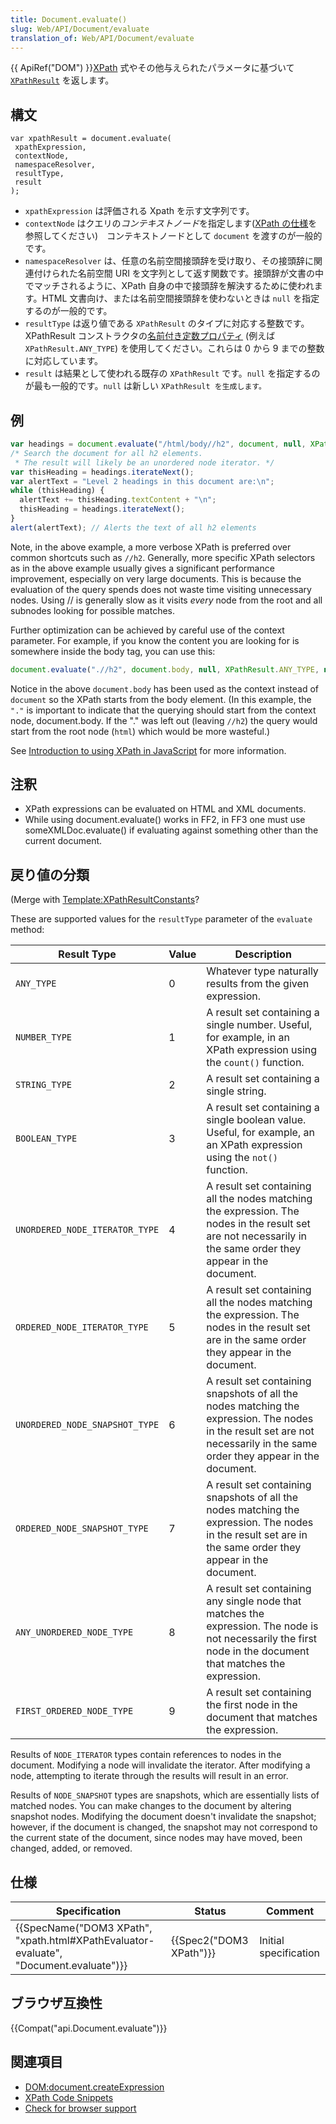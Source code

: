 ```yaml
---
title: Document.evaluate()
slug: Web/API/Document/evaluate
translation_of: Web/API/Document/evaluate
---
```

{{ ApiRef("DOM") }}[XPath](/ja/docs/XPath "XPath") 式やその他与えられたパラメータに基づいて [`XPathResult`](/ja/docs/XPathResult "XPathResult") を返します。

## 構文

```
var xpathResult = document.evaluate(
 xpathExpression,
 contextNode,
 namespaceResolver,
 resultType,
 result
);
```

- `xpathExpression` は評価される Xpath を示す文字列です。
- `contextNode` はクエリの*コンテキストノード*を指定します([XPath の仕様](http://www.w3.org/TR/xpath)を参照してください)　コンテキストノードとして `document` を渡すのが一般的です。
- `namespaceResolver` は、任意の名前空間接頭辞を受け取り、その接頭辞に関連付けられた名前空間 URI を文字列として返す関数です。接頭辞が文書の中でマッチされるように、XPath 自身の中で接頭辞を解決するために使われます。HTML 文書向け、または名前空間接頭辞を使わないときは `null` を指定するのが一般的です。
- `resultType` は返り値である `XPathResult` のタイプに対応する整数です。XPathResult コンストラクタの[名前付き定数プロパティ](#Result_types) (例えば `XPathResult.ANY_TYPE`) を使用してください。これらは 0 から 9 までの整数に対応しています。
- `result` は結果として使われる既存の `XPathResult` です。`null` を指定するのが最も一般的です。`null` は新しい `XPathResult を生成します。`

## 例

```js
var headings = document.evaluate("/html/body//h2", document, null, XPathResult.ANY_TYPE, null);
/* Search the document for all h2 elements.
 * The result will likely be an unordered node iterator. */
var thisHeading = headings.iterateNext();
var alertText = "Level 2 headings in this document are:\n";
while (thisHeading) {
  alertText += thisHeading.textContent + "\n";
  thisHeading = headings.iterateNext();
}
alert(alertText); // Alerts the text of all h2 elements
```

Note, in the above example, a more verbose XPath is preferred over common shortcuts such as `//h2`. Generally, more specific XPath selectors as in the above example usually gives a significant performance improvement, especially on very large documents. This is because the evaluation of the query spends does not waste time visiting unnecessary nodes. Using // is generally slow as it visits _every_ node from the root and all subnodes looking for possible matches.

Further optimization can be achieved by careful use of the context parameter. For example, if you know the content you are looking for is somewhere inside the body tag, you can use this:

```js
document.evaluate(".//h2", document.body, null, XPathResult.ANY_TYPE, null);
```

Notice in the above `document.body` has been used as the context instead of `document` so the XPath starts from the body element. (In this example, the `"."` is important to indicate that the querying should start from the context node, document.body. If the "." was left out (leaving `//h2`) the query would start from the root node (`html`) which would be more wasteful.)

See [Introduction to using XPath in JavaScript](/ja/docs/Introduction_to_using_XPath_in_JavaScript "Introduction to using XPath in JavaScript") for more information.

## 注釈

- XPath expressions can be evaluated on HTML and XML documents.
- While using document.evaluate() works in FF2, in FF3 one must use someXMLDoc.evaluate() if evaluating against something other than the current document.

## 戻り値の分類

(Merge with [Template:XPathResultConstants](/Template:XPathResultConstants "Template:XPathResultConstants")?

These are supported values for the `resultType` parameter of the `evaluate` method:

| Result Type                    | Value | Description                                                                                                                                                                |
| ------------------------------ | ----- | -------------------------------------------------------------------------------------------------------------------------------------------------------------------------- |
| `ANY_TYPE`                     | 0     | Whatever type naturally results from the given expression.                                                                                                                 |
| `NUMBER_TYPE`                  | 1     | A result set containing a single number. Useful, for example, in an XPath expression using the `count()` function.                                                         |
| `STRING_TYPE`                  | 2     | A result set containing a single string.                                                                                                                                   |
| `BOOLEAN_TYPE`                 | 3     | A result set containing a single boolean value. Useful, for example, an an XPath expression using the `not()` function.                                                    |
| `UNORDERED_NODE_ITERATOR_TYPE` | 4     | A result set containing all the nodes matching the expression. The nodes in the result set are not necessarily in the same order they appear in the document.              |
| `ORDERED_NODE_ITERATOR_TYPE`   | 5     | A result set containing all the nodes matching the expression. The nodes in the result set are in the same order they appear in the document.                              |
| `UNORDERED_NODE_SNAPSHOT_TYPE` | 6     | A result set containing snapshots of all the nodes matching the expression. The nodes in the result set are not necessarily in the same order they appear in the document. |
| `ORDERED_NODE_SNAPSHOT_TYPE`   | 7     | A result set containing snapshots of all the nodes matching the expression. The nodes in the result set are in the same order they appear in the document.                 |
| `ANY_UNORDERED_NODE_TYPE`      | 8     | A result set containing any single node that matches the expression. The node is not necessarily the first node in the document that matches the expression.               |
| `FIRST_ORDERED_NODE_TYPE`      | 9     | A result set containing the first node in the document that matches the expression.                                                                                        |

Results of `NODE_ITERATOR` types contain references to nodes in the document. Modifying a node will invalidate the iterator. After modifying a node, attempting to iterate through the results will result in an error.

Results of `NODE_SNAPSHOT` types are snapshots, which are essentially lists of matched nodes. You can make changes to the document by altering snapshot nodes. Modifying the document doesn't invalidate the snapshot; however, if the document is changed, the snapshot may not correspond to the current state of the document, since nodes may have moved, been changed, added, or removed.

## 仕様

| Specification                                                                                                    | Status                           | Comment               |
| ---------------------------------------------------------------------------------------------------------------- | -------------------------------- | --------------------- |
| {{SpecName("DOM3 XPath", "xpath.html#XPathEvaluator-evaluate", "Document.evaluate")}} | {{Spec2("DOM3 XPath")}} | Initial specification |

## ブラウザ互換性

{{Compat("api.Document.evaluate")}}

## 関連項目

- [DOM:document.createExpression](/ja/docs/DOM/document.createExpression "DOM/document.createExpression")
- [XPath Code Snippets](/ja/docs/Code_snippets/XPath "Code_snippets/XPath")
- [Check for browser support](http://codepen.io/johan/full/ckFgn)

